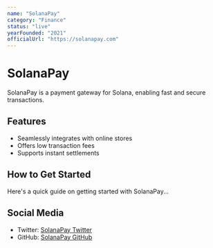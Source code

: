 ```yaml
---
name: "SolanaPay"
category: "Finance"
status: "live"
yearFounded: "2021"
officialUrl: "https://solanapay.com"
---
```


# SolanaPay

SolanaPay is a payment gateway for Solana, enabling fast and secure transactions.

## Features

- Seamlessly integrates with online stores
- Offers low transaction fees
- Supports instant settlements

## How to Get Started

Here's a quick guide on getting started with SolanaPay...

## Social Media

- Twitter: [SolanaPay Twitter](https://twitter.com/solanapay)
- GitHub: [SolanaPay GitHub](https://github.com/solanapay)
